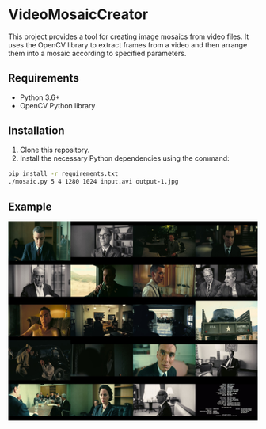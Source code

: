  # VideoMosaicCreator 
 
 This project provides a tool for creating image mosaics from video files. It uses the OpenCV library to extract frames from a video and then arrange them into a mosaic according to specified parameters.  
 
 ## Requirements 
 - Python 3.6+
 - OpenCV Python library

## Installation 
1. Clone this repository.
2. Install the necessary Python dependencies using the command:

```bash
pip install -r requirements.txt
./mosaic.py 5 4 1280 1024 input.avi output-1.jpg
```
## Example
![Example of output](output-1.jpg)
